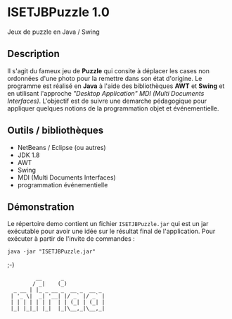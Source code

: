 # ISETJBPuzzle 1.0

Jeux de puzzle en Java / Swing

## Description ##
Il s'agit du fameux jeu de **Puzzle** qui consite à déplacer les cases non ordonnées d'une photo pour la remettre dans son état d'origine. Le programme est réalisé en **Java** à l'aide des bibliothèques **AWT** et **Swing** et en utilisant l'approche *"Desktop Application" MDI (Multi Documents Interfaces)*. L'objectif est de suivre une demarche pédagogique pour appliquer quelques notions de la programmation objet et événementielle. 

## Outils / bibliothèques ##
* NetBeans / Eclipse (ou autres)
* JDK 1.8
* AWT
* Swing
* MDI (Multi Documents Interfaces)
* programmation événementielle

## Démonstration ##
Le répertoire demo contient un fichier `ISETJBPuzzle.jar` qui est un jar exécutable pour avoir une idée sur le résultat final de l'application. Pour exécuter à partir de l'invite de commandes : 

```shell
java -jar "ISETJBPuzzle.jar"
```

;-)
```
         __      _             
        / _|    (_)            
  _ __ | |_ _ __ _  __ _  __ _ 
 | '_ \|  _| '__| |/ _` |/ _` |
 | | | | | | |  | | (_| | (_| |
 |_| |_|_| |_|  |_|\__,_|\__,_|
```                             


